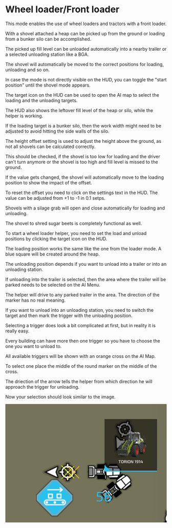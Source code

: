 # Wheel loader/Front loader

  
  
This mode enables the use of wheel loaders and tractors with a front loader.   
  
With a shovel attached a heap can be picked up from the ground or loading from a bunker silo can be accomplished.  
  
The picked up fill level can be unloaded automatically into a nearby trailer or a selected unloading station like a BGA.  
  
The shovel will automatically be moved to the correct positions for loading, unloading and so on.  
  
In case the mode is not directly visible on the HUD, you can toggle the "start position" until the shovel mode appears.  
  
  
  
The target icon on the HUD can be used to open the AI map to select the loading and the unloading targets.  
  
The HUD also shows the leftover fill level of the heap or silo, while the helper is working.  
  
If the loading target is a bunker silo, then the work width might need to be adjusted to avoid hitting the side walls of the silo.  
  
  
  
The height offset setting is used to adjust the height above the ground, as not all shovels can be calculated correctly.   
  
This should be checked, if the shovel is too low for loading and the driver can't turn anymore or the shovel is too high and fill level is missed to the ground.  
  
If the value gets changed, the shovel will automatically move to the loading position to show the impact of the offset.  
  
To reset the offset you need to click on the settings text in the HUD. The value can be adjusted from +1 to -1 in 0.1 setps.  
  
  
  
Shovels with a silage grab will open and close automatically for loading and unloading.  
  
The shovel to shred sugar beets is completely functional as well.  
  


  
  
To start a wheel loader helper, you need to set the load and unload positions by clicking the target icon on the HUD.  
  
The loading position works the same like the one from the loader mode. A blue square will be created around the heap.  
  
  
  
The unloading position depends if you want to unload into a trailer or into an unloading station.  
  
If unloading into the trailer is selected, then the area where the trailer will be parked needs to be selected on the AI Menu.  
  
The helper will drive to any parked trailer in the area. The direction of the marker has no real meaning.  
  
If you want to unload into an unloading station, you need to switch the target and then mark the trigger with the unloading position.  
  


  
  
Selecting a trigger does look a bit complicated at first, but in reality it is really easy.  
  
Every building can have more then one trigger so you have to choose the one you want to unload to.  
  
All available triggers will be shown with an orange cross on the AI Map.  
  
To select one place the middle of the round marker on the middle of the cross.  
  
The driection of the arrow tells the helper from which direction he will approach the trigger for unloading.  
  
Now your selection should look similar to the image.  
  


![Image](../assets/images/shovelloadertrigger_0_0_830_610.png)

